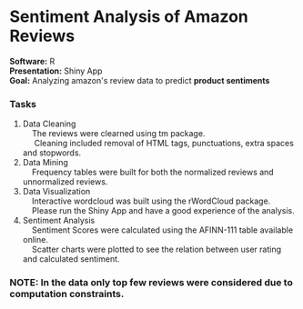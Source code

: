 # Sentiment Analysis of Amazon Reviews

**Software:** R <br>
**Presentation:** Shiny App <br>
**Goal:** Analyzing amazon's review data to predict **product sentiments** <br>

### Tasks
1. Data Cleaning <br>
&nbsp;&nbsp;&nbsp;&nbsp;The reviews were clearned using tm package. <br>
&nbsp;&nbsp;&nbsp;&nbsp; Cleaning included removal of HTML tags, punctuations, extra spaces and stopwords.
2. Data Mining<br>
&nbsp;&nbsp;&nbsp;&nbsp;Frequency tables were built for both the normalized reviews and unnormalized reviews.
3. Data Visualization<br>
&nbsp;&nbsp;&nbsp;&nbsp;Interactive wordcloud was built using the rWordCloud package.<br>
&nbsp;&nbsp;&nbsp;&nbsp;Please run the Shiny App and have a good experience of the analysis.
4. Sentiment Analysis<br>
&nbsp;&nbsp;&nbsp;&nbsp;Sentiment Scores were calculated using the AFINN-111 table available online.<br>
&nbsp;&nbsp;&nbsp;&nbsp;Scatter charts were plotted to see the relation between user rating and calculated sentiment.

### NOTE: In the data only top few reviews were considered due to computation constraints.
